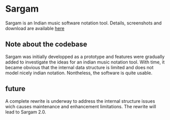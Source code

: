 # Sargam
Sargam is an Indian music software notation tool.
Details, screenshots and download are available [here](https://sargamdev.wordpress.com/)

## Note about the codebase
Sargam was initially developped as a prototype and features were gradually added to investigate the ideas for an indian music notation tool. With time, it became obvious that the internal data structure is limited and does not model nicely indian notation. Nontheless, the software is quite usable.

## future
A complete rewrite is underway to address the internal structure issues wich causes maintenance and enhancement limitations. The rewrite will lead to Sargam 2.0.


